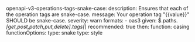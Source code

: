 openapi-v3-operations-tags-snake-case:
    description: Ensures that each of the operation tags are snake-case.
    message: Your operation tag "{{value}}" SHOULD be snake-case.
    severity: warn
    formats:
      - oas3
    given: $.paths.*[get,post,patch,put,delete].tags[*]
    recommended: true
    then:
      function: casing
      functionOptions:
        type: snake
    type: style
